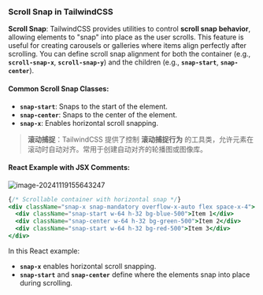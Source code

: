 ### Scroll Snap in TailwindCSS

**Scroll Snap**: TailwindCSS provides utilities to control **scroll snap behavior**, allowing elements to "snap" into place as the user scrolls. This feature is useful for creating carousels or galleries where items align perfectly after scrolling. You can define scroll snap alignment for both the container (e.g., **`scroll-snap-x`**, **`scroll-snap-y`**) and the children (e.g., **`snap-start`**, **`snap-center`**).

#### Common Scroll Snap Classes:
- **`snap-start`**: Snaps to the start of the element.
- **`snap-center`**: Snaps to the center of the element.
- **`snap-x`**: Enables horizontal scroll snapping.

> **滚动捕捉**：TailwindCSS 提供了控制 **滚动捕捉行为** 的工具类，允许元素在滚动时自动对齐。常用于创建自动对齐的轮播图或图像库。

#### React Example with JSX Comments:

![image-20241119155643247](C:\Users\10691\AppData\Roaming\Typora\typora-user-images\image-20241119155643247.png)

```jsx
{/* Scrollable container with horizontal snap */}
<div className="snap-x snap-mandatory overflow-x-auto flex space-x-4">
  <div className="snap-start w-64 h-32 bg-blue-500">Item 1</div>
  <div className="snap-center w-64 h-32 bg-green-500">Item 2</div>
  <div className="snap-start w-64 h-32 bg-red-500">Item 3</div>
</div>
```

In this React example:
- **`snap-x`** enables horizontal scroll snapping.
- **`snap-start`** and **`snap-center`** define where the elements snap into place during scrolling.